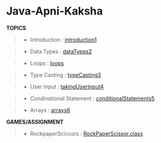 # Java-Apni-Kaksha
**TOPICS**
>- Introduction : [introduction1](introduction1)

>- Data Types : [dataTypes2](dataTypes2)

>- Loops : [loops](loops)

>- Type Casting : [typeCasting3](typeCasting3)

>- User Input : [takingUserInput4](takingUserInput4)

>- Condinational Statement : [conditionalStatements5](conditionalStatements5)

>- Arrays : [arrays6](arrays6)

 **GAMES/ASSIGNMENT**
> - RockpaperSciccors : [RockPaperScissor.class](RockPaperScissor.class)

